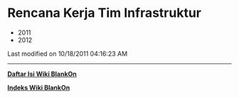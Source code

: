 # Rencana Kerja Tim Infrastruktur
  * 2011
  * 2012

Last modified on 10/18/2011 04:16:23 AM

---
[**Daftar Isi Wiki BlankOn**](/DaftarIsi/README.md)
 
[**Indeks Wiki BlankOn**](/Indeks.md)

